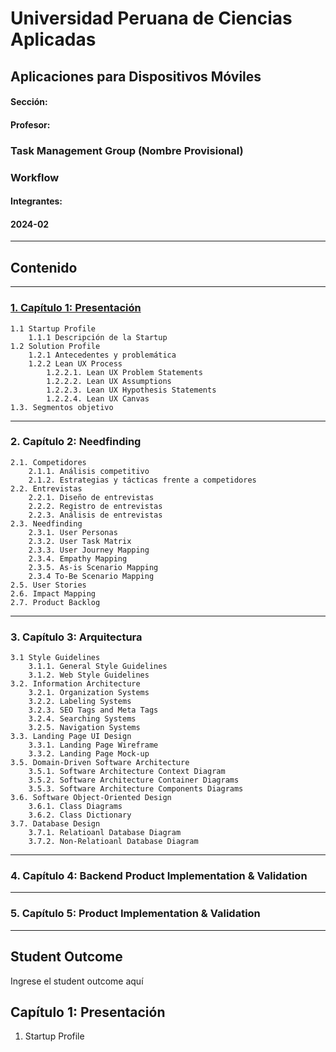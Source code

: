 # Universidad Peruana de Ciencias Aplicadas
## Aplicaciones para Dispositivos Móviles
#### Sección: 
#### Profesor:
### Task Management Group (Nombre Provisional)
### Workflow
#### Integrantes:
####  2024-02

---
## Contenido
---

### [1. Capítulo 1: Presentación](#cap1)
    1.1 Startup Profile
        1.1.1 Descripción de la Startup
    1.2 Solution Profile
        1.2.1 Antecedentes y problemática
        1.2.2 Lean UX Process
            1.2.2.1. Lean UX Problem Statements
            1.2.2.2. Lean UX Assumptions
            1.2.2.3. Lean UX Hypothesis Statements
            1.2.2.4. Lean UX Canvas
    1.3. Segmentos objetivo
---
### 2. Capítulo 2: Needfinding
    2.1. Competidores
        2.1.1. Análisis competitivo
        2.1.2. Estrategias y tácticas frente a competidores
    2.2. Entrevistas
        2.2.1. Diseño de entrevistas
        2.2.2. Registro de entrevistas
        2.2.3. Análisis de entrevistas
    2.3. Needfinding
        2.3.1. User Personas
        2.3.2. User Task Matrix
        2.3.3. User Journey Mapping
        2.3.4. Empathy Mapping
        2.3.5. As-is Scenario Mapping
        2.3.4 To-Be Scenario Mapping
    2.5. User Stories
    2.6. Impact Mapping
    2.7. Product Backlog
---
### 3. Capítulo 3: Arquitectura

    3.1 Style Guidelines
        3.1.1. General Style Guidelines
        3.1.2. Web Style Guidelines
    3.2. Information Architecture
        3.2.1. Organization Systems
        3.2.2. Labeling Systems
        3.2.3. SEO Tags and Meta Tags
        3.2.4. Searching Systems
        3.2.5. Navigation Systems
    3.3. Landing Page UI Design
        3.3.1. Landing Page Wireframe
        3.3.2. Landing Page Mock-up
    3.5. Domain-Driven Software Architecture
        3.5.1. Software Architecture Context Diagram
        3.5.2. Software Architecture Container Diagrams
        3.5.3. Software Architecture Components Diagrams
    3.6. Software Object-Oriented Design
        3.6.1. Class Diagrams
        3.6.2. Class Dictionary
    3.7. Database Design
        3.7.1. Relatioanl Database Diagram
        3.7.2. Non-Relatioanl Database Diagram
---
### 4. Capítulo 4: Backend Product Implementation & Validation

---
### 5. Capítulo 5: Product Implementation & Validation

---
## Student Outcome
Ingrese el student outcome aquí

 ## <a name="cap1"></a>Capítulo 1: Presentación
1. Startup Profile